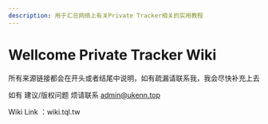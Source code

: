 ```yaml
---
description: 用于汇总网络上有关Private Tracker相关的实用教程
---
```


# Wellcome Private Tracker Wiki

所有来源链接都会在开头或者结尾中说明，如有疏漏请联系我，我会尽快补充上去

如有 建议/版权问题 烦请联系 admin@ukenn.top

Wiki Link ：wiki.tql.tw







